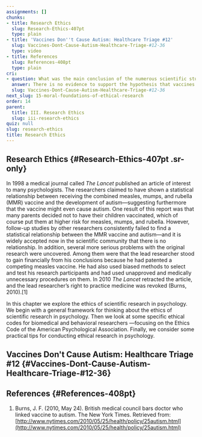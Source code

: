 ```yaml
---
assignments: []
chunks:
- title: Research Ethics
  slug: Research-Ethics-407pt
  type: plain
- title: 'Vaccines Don''t Cause Autism: Healthcare Triage #12'
  slug: Vaccines-Dont-Cause-Autism-Healthcare-Triage-#12-36
  type: video
- title: References
  slug: References-408pt
  type: plain
cri:
- question: What was the main conclusion of the numerous scientific studies conducted on the association between the MMR vaccine and autism?
  answer: There is no evidence to support the hypothesis that vaccines cause autism.
  slug: Vaccines-Dont-Cause-Autism-Healthcare-Triage-#12-36
next_slug: 15-moral-foundations-of-ethical-research
order: 14
parent:
  title: III. Research Ethics
  slug: iii-research-ethics
quiz: null
slug: research-ethics
title: Research Ethics
---
```


## Research Ethics {#Research-Ethics-407pt .sr-only} 

In 1998 a medical journal called _The Lancet_ published an article of interest to many psychologists. The researchers claimed to have shown a statistical relationship between receiving the combined measles, mumps, and rubella (MMR) vaccine and the development of autism—suggesting furthermore that the vaccine might even cause autism. One result of this report was that many parents decided not to have their children vaccinated, which of course put them at higher risk for measles, mumps, and rubella. However, follow-up studies by other researchers consistently failed to find a statistical relationship between the MMR vaccine and autism—and it is widely accepted now in the scientific community that there is no relationship. In addition, several more serious problems with the original research were uncovered. Among them were that the lead researcher stood to gain financially from his conclusions because he had patented a competing measles vaccine. He had also used biased methods to select and test his research participants and had used unapproved and medically unnecessary procedures on them. In 2010 _The Lancet_ retracted the article, and the lead researcher’s right to practice medicine was revoked (Burns, 2010).\[1\]  

In this chapter we explore the ethics of scientific research in psychology. We begin with a general framework for thinking about the ethics of scientific research in psychology. Then we look at some specific ethical codes for biomedical and behavioral researchers —focusing on the Ethics Code of the American Psychological Association. Finally, we consider some practical tips for conducting ethical research in psychology.

## Vaccines Don't Cause Autism: Healthcare Triage #12 {#Vaccines-Dont-Cause-Autism-Healthcare-Triage-#12-36} 



<i-youtube videoid="o65l1YAVaYc" height={400} width="100%" >

</i-youtube>



## References {#References-408pt} 

1.  Burns, J. F. (2010, May 24). British medical council bars doctor who linked vaccine to autism. The New York Times. Retrieved from: [http://www.nytimes.com/2010/05/25/health/policy/25autism.html](http://www.nytimes.com/2010/05/25/health/policy/25autism.html)

